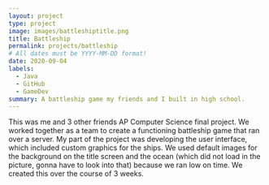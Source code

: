 ```yaml
---
layout: project
type: project
image: images/battleshiptitle.png
title: Battleship
permalink: projects/battleship
# All dates must be YYYY-MM-DD format!
date: 2020-09-04
labels:
  - Java
  - GitHub
  - GameDev
summary: A battleship game my friends and I built in high school.
---
```


This was me and 3 other friends AP Computer Science final project. We worked together as a team to create a functioning battleship game that ran over a server. My part of the project was developing the user interface, which included custom graphics for the ships. We used default images for the background on the title screen and the ocean (which did not load in the picture, gonna have to look into that) because we ran low on time. We created this over the course of 3 weeks. 
